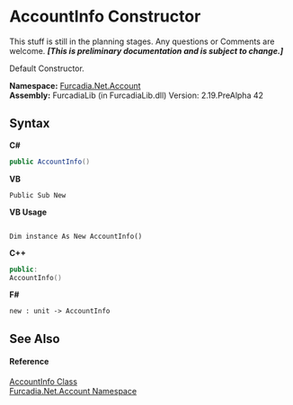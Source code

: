 # AccountInfo Constructor 
This stuff is still in the planning stages. Any questions or Comments are welcome. _**\[This is preliminary documentation and is subject to change.\]**_

Default Constructor.

**Namespace:**&nbsp;<a href="N_Furcadia_Net_Account">Furcadia.Net.Account</a><br />**Assembly:**&nbsp;FurcadiaLib (in FurcadiaLib.dll) Version: 2.19.PreAlpha 42

## Syntax

**C#**<br />
``` C#
public AccountInfo()
```

**VB**<br />
``` VB
Public Sub New
```

**VB Usage**<br />
``` VB Usage

Dim instance As New AccountInfo()
```

**C++**<br />
``` C++
public:
AccountInfo()
```

**F#**<br />
``` F#
new : unit -> AccountInfo
```


## See Also


#### Reference
<a href="T_Furcadia_Net_Account_AccountInfo">AccountInfo Class</a><br /><a href="N_Furcadia_Net_Account">Furcadia.Net.Account Namespace</a><br />
